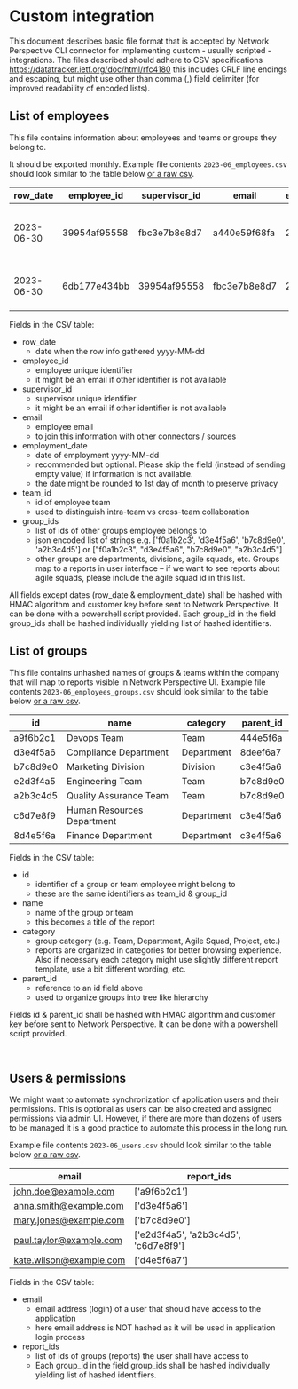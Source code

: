 # Custom integration

This document describes basic file format that is accepted by Network Perspective CLI connector for implementing custom - usually scripted - integrations. 
The files described should adhere to CSV specifications https://datatracker.ietf.org/doc/html/rfc4180 this includes CRLF line endings and escaping, but might use other than comma (,) field delimiter (for improved readability of encoded lists).

## List of employees 

This file contains information about employees and teams or groups they belong to. 

It should be exported monthly. 
Example file contents `2023-06_employees.csv` should look similar to the table below  [or a raw csv](./custom-integration/2023-06_employees.csv).

| row_date  | employee_id  | supervisor_id | email       | employment_date | team_id | group_ids                     |
|-----------|--------------|---------------|-------------|-----------------|---------|-------------------------------|
| 2023-06-30| 39954af95558 | fbc3e7b8e8d7  | a440e59f68fa| 2023-03-01      | a9f6b2c1      | ['a9f6b2c1', 'd3e4f5a6', 'b7c8d9e0', 'f0a1b2c3', 'e2d3f4a5'] |
| 2023-06-30| 6db177e434bb | 39954af95558  | fbc3e7b8e8d7| 2023-04-01      | f0a1b2c3      | ['f0a1b2c3', 'd3e4f5a6', 'b7c8d9e0', 'a2b3c4d5']           |

Fields in the CSV table:
* row_date 
  * date when the row info gathered yyyy-MM-dd
* employee_id
  * employee unique identifier
  * it might be an email if other identifier is not available
* supervisor_id
  * supervisor unique identifier
  * it might be an email if other identifier is not available
* email
  * employee email 
  * to join this information with other connectors / sources 
* employment_date
  * date of employment yyyy-MM-dd
  * recommended but optional. Please skip the field (instead of sending empty value) if information is not available.
  * the date might be rounded to 1st day of month to preserve privacy
* team_id
  * id of employee team
  * used to distinguish intra-team vs cross-team collaboration
* group_ids
  * list of ids of other groups employee belongs to
  * json encoded list of strings e.g. ['f0a1b2c3', 'd3e4f5a6', 'b7c8d9e0', 'a2b3c4d5'] or ["f0a1b2c3", "d3e4f5a6", "b7c8d9e0", "a2b3c4d5"]
  * other groups are departments, divisions, agile squads, etc. Groups map to a reports in user interface – if we want to see reports about agile squads, please include the agile squad id in this list. 

All fields except dates (row_date & employment_date) shall be hashed with HMAC algorithm and customer key before sent to Network Perspective. It can be done with a powershell script provided. Each group_id in the field group_ids shall be hashed individually yielding list of hashed identifiers. 


## List of groups

This file contains unhashed names of groups & teams within the company that will map to reports visible in Network Perspective UI. 
Example file contents `2023-06_employees_groups.csv` should look similar to the table below  [or a raw csv](./custom-integration/2023-06_employees_groups.csv).

| id | name                       | category    | parent_id |
|----|----------------------------|-------------|-----------|
| a9f6b2c1  | Devops Team                | Team        | 444e5f6a         |
| d3e4f5a6  | Compliance Department      | Department  | 8deef6a7         |
| b7c8d9e0  | Marketing Division         | Division    | c3e4f5a6         |
| e2d3f4a5  | Engineering Team           | Team        | b7c8d9e0         |
| a2b3c4d5  | Quality Assurance Team     | Team        | b7c8d9e0         |
| c6d7e8f9  | Human Resources Department | Department  | c3e4f5a6         |
| 8d4e5f6a  | Finance Department         | Department  | c3e4f5a6         |

Fields in the CSV table:
* id 
  * identifier of a group or team employee might belong to
  * these are the same identifiers as team_id & group_id
* name 
  * name of the group or team
  * this becomes a title of the report 
* category
  * group category (e.g. Team, Department, Agile Squad, Project, etc.) 
  * reports are organized in categories for better browsing experience. Also if necessary each category might use slightly different report template, use a bit different wording, etc.
* parent_id
  * reference to an id field above
  * used to organize groups into tree like hierarchy 

Fields id & parent_id shall be hashed with HMAC algorithm and customer key before sent to Network Perspective. It can be done with a powershell script provided. 

 
## Users & permissions
We might want to automate synchronization of application users and their permissions. This is optional as users can be also created and assigned permissions via admin UI. However, if there are more than dozens of users to be managed it is a good practice to automate this process in the long run.

Example file contents `2023-06_users.csv` should look similar to the table below  [or a raw csv](./custom-integration/2023-06_users.csv).

| email                  | report_ids                                  |
|------------------------|---------------------------------------------|
| john.doe@example.com   | ['a9f6b2c1']                                |
| anna.smith@example.com | ['d3e4f5a6']                                |
| mary.jones@example.com | ['b7c8d9e0']                     |
| paul.taylor@example.com| ['e2d3f4a5', 'a2b3c4d5', 'c6d7e8f9']         |
| kate.wilson@example.com| ['d4e5f6a7']                                |

Fields in the CSV table:

* email
  * email address (login) of a user that should have access to the application
  * here email address is NOT hashed as it will be used in application login process
* report_ids
  * list of ids of groups (reports) the user shall have access to
  * Each group_id in the field group_ids shall be hashed individually yielding list of hashed identifiers.
